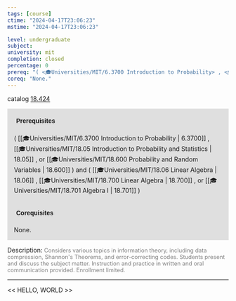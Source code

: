 ```yaml
---
tags: [course]
ctime: "2024-04-17T23:06:23"
mstime: "2024-04-17T23:06:23"

level: undergraduate
subject: 
university: mit
completion: closed
percentage: 0
prereq: "( <🎓Universities/MIT/6.3700 Introduction to Probability> , <🎓Universities/MIT/18.05 Introduction to Probability and Statistics> , or <🎓Universities/MIT/18.600 Probability and Random Variables> ) and ( <🎓Universities/MIT/18.06 Linear Algebra> , <🎓Universities/MIT/18.700 Linear Algebra> , or <🎓Universities/MIT/18.701 Algebra I> )"
coreq: "None."
---
```


catalog [18.424](http://student.mit.edu/catalog/m18a.html#18.424)

<span style="display: block; padding: 15px; background-color: rgb(100, 100, 100, 0.2);"><font id="m_prereq1748_0" style="display: block; font-family: Arial, sans-serif; font-weight: bold; padding: 5px">Prerequisites</font><br><span id="prereq1748_0">( [[🎓Universities/MIT/6.3700 Introduction to Probability | 6.3700]] , [[🎓Universities/MIT/18.05 Introduction to Probability and Statistics | 18.05]] , or [[🎓Universities/MIT/18.600 Probability and Random Variables | 18.600]] ) and ( [[🎓Universities/MIT/18.06 Linear Algebra | 18.06]] , [[🎓Universities/MIT/18.700 Linear Algebra | 18.700]] , or [[🎓Universities/MIT/18.701 Algebra I | 18.701]] )</span></span>
<span style="display: block; padding: 15px; background-color: rgb(100, 100, 100, 0.2);"><font id="m_coreq1748_0" style="display: block; font-family: Arial, sans-serif; font-weight: bold; padding: 5px">Corequisites</font><br><span id="coreq1748_0">None.</span></span>

<font style="">Description:</font>
<font style="color: grey; font-size: 0.8rem;">Considers various topics in information theory, including data compression, Shannon's Theorems, and error-correcting codes. Students present and discuss the subject matter. Instruction and practice in written and oral communication provided. Enrollment limited.</font>



---

<< HELLO, WORLD >>
